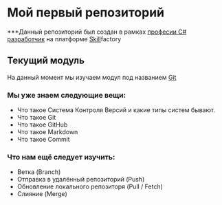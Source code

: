 # Мой первый репозиторий
***Данный репозиторий был создан в рамках [професии C# разработчик](https://skillfactory.ru/c-sharp-razrabotchik) на платформе [Skill](https://skillfactory.ru/)factory
## Текущий модуль
На данный момент мы изучаем модул под названием [Git](https://git-scm.com/book/ru/v2)
### Мы уже знаем следующие вещи:
+ Что такое Система Контроля Версий и какие типы систем бывают.
+ Что такое Git
+ Что такое GitHub
+ Что такое Markdown
+ Что такое Commit
### Что нам ещё следует изучить: 
+ Ветка (Branch)
+ Отправка в удалённый репозиторий (Push)
+ Обновление локального репозиторя (Pull / Fetch)
+ Слияние (Merge)
